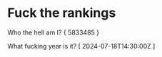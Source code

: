 # Fuck the rankings

Who the hell am I?
{ 5833485 }

What fucking year is it?
[ 2024-07-18T14:30:00Z ]
